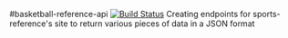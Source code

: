 #basketball-reference-api
[![Build Status](https://travis-ci.com/J-Obog/basketball-reference-api.svg?branch=master)](https://travis-ci.com/J-Obog/basketball-reference-api)
Creating endpoints for sports-reference's site to return various pieces of data in a JSON format 
